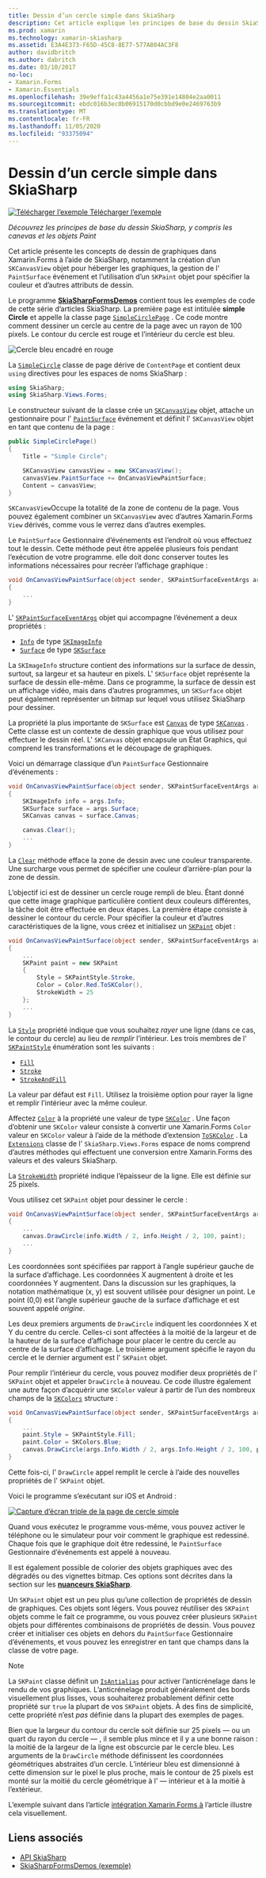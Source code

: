 ```yaml
---
title: Dessin d’un cercle simple dans SkiaSharp
description: Cet article explique les principes de base du dessin SkiaSharp, y compris les canevas et les objets Paint, dans Xamarin.Forms les applications et illustre cela avec un exemple de code.
ms.prod: xamarin
ms.technology: xamarin-skiasharp
ms.assetid: E3A4E373-F65D-45C8-8E77-577A804AC3F8
author: davidbritch
ms.author: dabritch
ms.date: 03/10/2017
no-loc:
- Xamarin.Forms
- Xamarin.Essentials
ms.openlocfilehash: 39e9effa1c43a4456a1e75e391e14804e2aa0011
ms.sourcegitcommit: ebdc016b3ec0b06915170d0cbbd9e0e2469763b9
ms.translationtype: MT
ms.contentlocale: fr-FR
ms.lasthandoff: 11/05/2020
ms.locfileid: "93375094"
---
```

# <a name="drawing-a-simple-circle-in-skiasharp"></a>Dessin d’un cercle simple dans SkiaSharp

[![Télécharger l’exemple](~/media/shared/download.png) Télécharger l’exemple](/samples/xamarin/xamarin-forms-samples/skiasharpforms-demos)

_Découvrez les principes de base du dessin SkiaSharp, y compris les canevas et les objets Paint_

Cet article présente les concepts de dessin de graphiques dans Xamarin.Forms à l’aide de SkiaSharp, notamment la création d’un `SKCanvasView` objet pour héberger les graphiques, la gestion de l' `PaintSurface` événement et l’utilisation d’un `SKPaint` objet pour spécifier la couleur et d’autres attributs de dessin.

Le programme [**SkiaSharpFormsDemos**](/samples/xamarin/xamarin-forms-samples/skiasharpforms-demos) contient tous les exemples de code de cette série d’articles SkiaSharp. La première page est intitulée **simple Circle** et appelle la classe page [`SimpleCirclePage`](https://github.com/xamarin/xamarin-forms-samples/blob/master/SkiaSharpForms/Demos/Demos/SkiaSharpFormsDemos/Basics/SimpleCirclePage.cs) . Ce code montre comment dessiner un cercle au centre de la page avec un rayon de 100 pixels. Le contour du cercle est rouge et l’intérieur du cercle est bleu.

![Cercle bleu encadré en rouge](circle-images/circleexample.png)

La [`SimpleCircle`](https://github.com/xamarin/xamarin-forms-samples/blob/master/SkiaSharpForms/Demos/Demos/SkiaSharpFormsDemos/Basics/SimpleCirclePage.cs) classe de page dérive de `ContentPage` et contient deux `using` directives pour les espaces de noms SkiaSharp :

```csharp
using SkiaSharp;
using SkiaSharp.Views.Forms;
```

Le constructeur suivant de la classe crée un [`SKCanvasView`](xref:SkiaSharp.Views.Forms.SKCanvasView) objet, attache un gestionnaire pour l' [`PaintSurface`](xref:SkiaSharp.Views.Forms.SKCanvasView.PaintSurface) événement et définit l' `SKCanvasView` objet en tant que contenu de la page :

```csharp
public SimpleCirclePage()
{
    Title = "Simple Circle";

    SKCanvasView canvasView = new SKCanvasView();
    canvasView.PaintSurface += OnCanvasViewPaintSurface;
    Content = canvasView;
}
```

`SKCanvasView`Occupe la totalité de la zone de contenu de la page. Vous pouvez également combiner un `SKCanvasView` avec d’autres Xamarin.Forms `View` dérivés, comme vous le verrez dans d’autres exemples.

Le `PaintSurface` Gestionnaire d’événements est l’endroit où vous effectuez tout le dessin. Cette méthode peut être appelée plusieurs fois pendant l’exécution de votre programme. elle doit donc conserver toutes les informations nécessaires pour recréer l’affichage graphique :

```csharp
void OnCanvasViewPaintSurface(object sender, SKPaintSurfaceEventArgs args)
{
    ...
}

```

L' [`SKPaintSurfaceEventArgs`](xref:SkiaSharp.Views.Forms.SKPaintSurfaceEventArgs) objet qui accompagne l’événement a deux propriétés :

- [`Info`](xref:SkiaSharp.Views.Forms.SKPaintSurfaceEventArgs.Info) de type [`SKImageInfo`](xref:SkiaSharp.SKImageInfo)
- [`Surface`](xref:SkiaSharp.Views.Forms.SKPaintSurfaceEventArgs.Surface) de type [`SKSurface`](xref:SkiaSharp.SKSurface)

La `SKImageInfo` structure contient des informations sur la surface de dessin, surtout, sa largeur et sa hauteur en pixels. L' `SKSurface` objet représente la surface de dessin elle-même. Dans ce programme, la surface de dessin est un affichage vidéo, mais dans d’autres programmes, un `SKSurface` objet peut également représenter un bitmap sur lequel vous utilisez SkiaSharp pour dessiner.

La propriété la plus importante de `SKSurface` est [`Canvas`](xref:SkiaSharp.SKSurface.Canvas) de type [`SKCanvas`](xref:SkiaSharp.SKCanvas) . Cette classe est un contexte de dessin graphique que vous utilisez pour effectuer le dessin réel. L' `SKCanvas` objet encapsule un État Graphics, qui comprend les transformations et le découpage de graphiques.

Voici un démarrage classique d’un `PaintSurface` Gestionnaire d’événements :

```csharp
void OnCanvasViewPaintSurface(object sender, SKPaintSurfaceEventArgs args)
{
    SKImageInfo info = args.Info;
    SKSurface surface = args.Surface;
    SKCanvas canvas = surface.Canvas;

    canvas.Clear();
    ...
}

```

La [`Clear`](xref:SkiaSharp.SKCanvas.Clear) méthode efface la zone de dessin avec une couleur transparente. Une surcharge vous permet de spécifier une couleur d’arrière-plan pour la zone de dessin.

L’objectif ici est de dessiner un cercle rouge rempli de bleu. Étant donné que cette image graphique particulière contient deux couleurs différentes, la tâche doit être effectuée en deux étapes. La première étape consiste à dessiner le contour du cercle. Pour spécifier la couleur et d’autres caractéristiques de la ligne, vous créez et initialisez un [`SKPaint`](xref:SkiaSharp.SKPaint) objet :

```csharp
void OnCanvasViewPaintSurface(object sender, SKPaintSurfaceEventArgs args)
{
    ...
    SKPaint paint = new SKPaint
    {
        Style = SKPaintStyle.Stroke,
        Color = Color.Red.ToSKColor(),
        StrokeWidth = 25
    };
    ...
}
```

La [`Style`](xref:SkiaSharp.SKPaint.Style) propriété indique que vous souhaitez *rayer* une ligne (dans ce cas, le contour du cercle) au lieu de *remplir* l’intérieur. Les trois membres de l' [`SKPaintStyle`](xref:SkiaSharp.SKPaintStyle) énumération sont les suivants :

- [`Fill`](xref:SkiaSharp.SKPaintStyle.Fill)
- [`Stroke`](xref:SkiaSharp.SKPaintStyle.Stroke)
- [`StrokeAndFill`](xref:SkiaSharp.SKPaintStyle.StrokeAndFill)

La valeur par défaut est `Fill`. Utilisez la troisième option pour rayer la ligne et remplir l’intérieur avec la même couleur.

Affectez [`Color`](xref:SkiaSharp.SKPaint.Color) à la propriété une valeur de type [`SKColor`](xref:SkiaSharp.SKColor) . Une façon d’obtenir une `SKColor` valeur consiste à convertir une Xamarin.Forms `Color` valeur en `SKColor` valeur à l’aide de la méthode d’extension [`ToSKColor`](xref:SkiaSharp.Views.Forms.Extensions.ToSKColor*) . La [`Extensions`](xref:SkiaSharp.Views.Forms.Extensions) classe de l' `SkiaSharp.Views.Forms` espace de noms comprend d’autres méthodes qui effectuent une conversion entre Xamarin.Forms des valeurs et des valeurs SkiaSharp.

La [`StrokeWidth`](xref:SkiaSharp.SKPaint.StrokeWidth) propriété indique l’épaisseur de la ligne. Elle est définie sur 25 pixels.

Vous utilisez cet `SKPaint` objet pour dessiner le cercle :

```csharp
void OnCanvasViewPaintSurface(object sender, SKPaintSurfaceEventArgs args)
{
    ...
    canvas.DrawCircle(info.Width / 2, info.Height / 2, 100, paint);
    ...
}
```

Les coordonnées sont spécifiées par rapport à l’angle supérieur gauche de la surface d’affichage. Les coordonnées X augmentent à droite et les coordonnées Y augmentent. Dans la discussion sur les graphiques, la notation mathématique (x, y) est souvent utilisée pour désigner un point. Le point (0,0) est l’angle supérieur gauche de la surface d’affichage et est souvent appelé *origine*.

Les deux premiers arguments de `DrawCircle` indiquent les coordonnées X et Y du centre du cercle. Celles-ci sont affectées à la moitié de la largeur et de la hauteur de la surface d’affichage pour placer le centre du cercle au centre de la surface d’affichage. Le troisième argument spécifie le rayon du cercle et le dernier argument est l' `SKPaint` objet.

Pour remplir l’intérieur du cercle, vous pouvez modifier deux propriétés de l' `SKPaint` objet et appeler `DrawCircle` à nouveau. Ce code illustre également une autre façon d’acquérir une `SKColor` valeur à partir de l’un des nombreux champs de la [`SKColors`](xref:SkiaSharp.SKColors) structure :

```csharp
void OnCanvasViewPaintSurface(object sender, SKPaintSurfaceEventArgs args)
{
    ...
    paint.Style = SKPaintStyle.Fill;
    paint.Color = SKColors.Blue;
    canvas.DrawCircle(args.Info.Width / 2, args.Info.Height / 2, 100, paint);
}
```

Cette fois-ci, l' `DrawCircle` appel remplit le cercle à l’aide des nouvelles propriétés de l' `SKPaint` objet.

Voici le programme s’exécutant sur iOS et Android :

[![Capture d’écran triple de la page de cercle simple](circle-images/simplecircle-small.png)](circle-images/simplecircle-large.png#lightbox "Capture d’écran triple de la page de cercle simple")

Quand vous exécutez le programme vous-même, vous pouvez activer le téléphone ou le simulateur pour voir comment le graphique est redessiné. Chaque fois que le graphique doit être redessiné, le `PaintSurface` Gestionnaire d’événements est appelé à nouveau.

Il est également possible de colorier des objets graphiques avec des dégradés ou des vignettes bitmap. Ces options sont décrites dans la section sur les [**nuanceurs SkiaSharp**](../effects/shaders/index.md).

Un `SKPaint` objet est un peu plus qu’une collection de propriétés de dessin de graphiques. Ces objets sont légers. Vous pouvez réutiliser des `SKPaint` objets comme le fait ce programme, ou vous pouvez créer plusieurs `SKPaint` objets pour différentes combinaisons de propriétés de dessin. Vous pouvez créer et initialiser ces objets en dehors du `PaintSurface` Gestionnaire d’événements, et vous pouvez les enregistrer en tant que champs dans la classe de votre page.

> [!NOTE]
> La `SKPaint` classe définit un [`IsAntialias`](xref:SkiaSharp.SKPaint.IsAntialias) pour activer l’anticrénelage dans le rendu de vos graphiques. L’anticrénelage produit généralement des bords visuellement plus lisses, vous souhaiterez probablement définir cette propriété sur `true` la plupart de vos `SKPaint` objets. À des fins de simplicité, cette propriété n’est _pas_ définie dans la plupart des exemples de pages.

Bien que la largeur du contour du cercle soit définie sur 25 pixels &mdash; ou un quart du rayon du cercle &mdash; , il semble plus mince et il y a une bonne raison : la moitié de la largeur de la ligne est obscurcie par le cercle bleu. Les arguments de la `DrawCircle` méthode définissent les coordonnées géométriques abstraites d’un cercle. L’intérieur bleu est dimensionné à cette dimension sur le pixel le plus proche, mais le contour de 25 pixels est monté sur la moitié du cercle géométrique à l' &mdash; intérieur et à la moitié à l’extérieur.

L’exemple suivant dans l’article [intégration Xamarin.Forms à](~/xamarin-forms/user-interface/graphics/skiasharp/basics/integration.md) l’article illustre cela visuellement.

## <a name="related-links"></a>Liens associés

- [API SkiaSharp](/dotnet/api/skiasharp)
- [SkiaSharpFormsDemos (exemple)](/samples/xamarin/xamarin-forms-samples/skiasharpforms-demos)